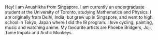 Hey! I am Anushikha from Singapore. I am currently an undergraduate student at the University of Toronto, studying Mathematics and Physics. 
I am originally from Delhi, India; but grew up in Singapore, and went to high school in Tokyo, Japan where I did the IB program. 
I love cycling, painting, music and watching anime. My favourite artists are Phoebe Bridgers, Joji, Tame Impala and Arctic Monkeys.
